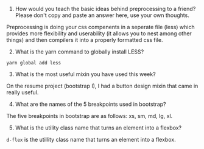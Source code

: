 <!-- Answers to the Self Study Questions go here -->

1. How would you teach the basic ideas behind preprocessing to a friend?  Please don't copy and paste an answer here, use your own thoughts.

Preprocessing is doing your css compenents in a seperate file (less) which provides more flexibility and userability (it allows you to nest among other things) and then compilers it into a properly formatted css file.

2. What is the yarn command to globally install LESS?

`yarn global add less`

3. What is the most useful mixin you have used this week?

On the resume project (bootstrap I), I had a button design mixin that came in really useful.

4. What are the names of the 5 breakpoints used in bootstrap?

The five breakpoints in bootstrap are as follows: xs, sm, md, lg, xl.

5. What is the utility class name that turns an element into a flexbox?

`d-flex` is the utillity class name that turns an element into a flexbox.
